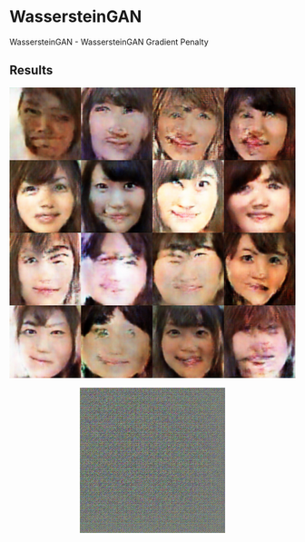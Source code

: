 # WassersteinGAN

WassersteinGAN - WassersteinGAN Gradient Penalty

## Results

<p align="center">
  <img src="wgan_image.png", width=512, height=512>
</p>

<p align="center">
  <img src="wgan.gif">
</p>
